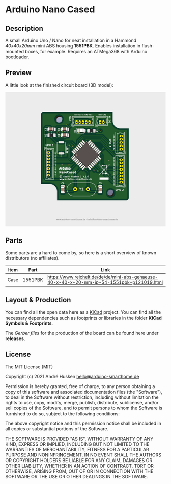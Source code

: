 # Arduino Nano Cased

## Description

A small Arduino Uno / Nano for neat installation in a Hammond *40x40x20mm* mini ABS housing **1551PBK**. Enables installation in flush-mounted boxes, for example. Requires an ATMega368 with Arduino bootloader.

## Preview

A little look at the finished circuit board (3D model):

![](https://github.com/ArduinoSmarthomeDe/arduino-nano-cased/blob/main/preview.jpg)

## Parts

Some parts are a hard to come by, so here is a short overview of known distributors (no affiliates).

| Item      | Part                    | Link  |
| --------- |:-----------------------:| ----- |
| Case      | 1551PBK         | https://www.reichelt.de/de/de/mini-abs-gehaeuse-40-x-40-x-20-mm-ip-54-1551pbk-p121019.html |

## Layout & Production 

You can find all the open data here as a [KiCad](http://kicad.github.io) project. You can find all the necessary dependencies such as footprints or libraries in the folder **KiCad Symbols & Footprints**.

The *Gerber files* for the production of the board can be found here under **releases**.

## License

The MIT License (MIT)

Copyright (c) 2021 André Husken hello@arduino-smarthome.de

Permission is hereby granted, free of charge, to any person obtaining a copy of this software and associated documentation files (the "Software"), to deal in the Software without restriction, including without limitation the rights to use, copy, modify, merge, publish, distribute, sublicense, and/or sell copies of the Software, and to permit persons to whom the Software is furnished to do so, subject to the following conditions:

The above copyright notice and this permission notice shall be included in all copies or substantial portions of the Software.

THE SOFTWARE IS PROVIDED "AS IS", WITHOUT WARRANTY OF ANY KIND, EXPRESS OR IMPLIED, INCLUDING BUT NOT LIMITED TO THE WARRANTIES OF MERCHANTABILITY, FITNESS FOR A PARTICULAR PURPOSE AND NONINFRINGEMENT. IN NO EVENT SHALL THE AUTHORS OR COPYRIGHT HOLDERS BE LIABLE FOR ANY CLAIM, DAMAGES OR OTHER LIABILITY, WHETHER IN AN ACTION OF CONTRACT, TORT OR OTHERWISE, ARISING FROM, OUT OF OR IN CONNECTION WITH THE SOFTWARE OR THE USE OR OTHER DEALINGS IN THE SOFTWARE.

